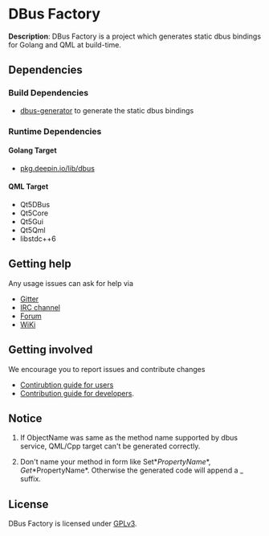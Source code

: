 # DBus Factory

**Description**: DBus Factory is a project which generates static dbus bindings for Golang and QML at build-time.

## Dependencies

### Build Dependencies

- [dbus-generator](https://gitcafe.com/Deepin/go-dbus-generator) to generate the static dbus bindings

### Runtime Dependencies

#### Golang Target

-  [pkg.deepin.io/lib/dbus](https://github.com/linuxdeepin/go-lib/tree/master/dbus)

#### QML Target

- Qt5DBus
- Qt5Core
- Qt5Gui
- Qt5Qml
- libstdc++6

## Getting help

Any usage issues can ask for help via

* [Gitter](https://gitter.im/orgs/linuxdeepin/rooms)
* [IRC channel](https://webchat.freenode.net/?channels=deepin)
* [Forum](https://bbs.deepin.org)
* [WiKi](http://wiki.deepin.org/)

## Getting involved

We encourage you to report issues and contribute changes

* [Contirubtion guide for users](http://wiki.deepin.org/index.php?title=Contribution_Guidelines_for_Users)
* [Contribution guide for developers](http://wiki.deepin.org/index.php?title=Contribution_Guidelines_for_Developers).

## Notice

1. If ObjectName was same as the method name supported by dbus service,
   QML/Cpp target can't be generated correctly.

2. Don't name your method in form like Set*$PropertyName*, Get*$PropertyName*. Otherwise the generated code will append a \_ suffix.

## License

DBus Factory is licensed under [GPLv3](LICENSE).
